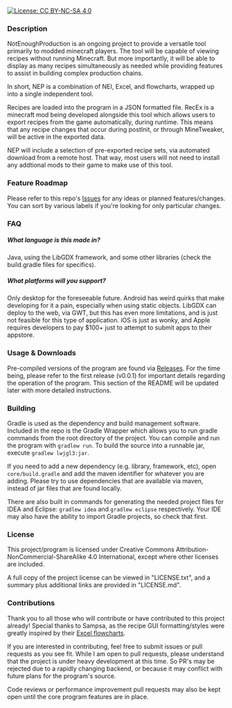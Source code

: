 [![License: CC BY-NC-SA 4.0](https://licensebuttons.net/l/by-nc-sa/4.0/80x15.png)](https://creativecommons.org/licenses/by-nc-sa/4.0/)
### Description
NotEnoughProduction is an ongoing project to provide a versatile tool primarily to modded minecraft players. The tool will be capable of viewing recipes without running Minecraft. But more importantly, it will be able to display as many recipes simultaneously as needed while providing features to assist in building complex production chains.

In short, NEP is a combination of NEI, Excel, and flowcharts, wrapped up into a single independent tool.

Recipes are loaded into the program in a JSON formatted file. RecEx is a minecraft mod being developed alongside this tool which allows users to export recipes from the game automatically, during runtime. This means that any recipe changes that occur during postInit, or through MineTweaker, will be active in the exported data.

NEP will include a selection of pre-exported recipe sets, via automated download from a remote host. That way, most users will not need to install any addtional mods to their game to make use of this tool.

### Feature Roadmap
Please refer to this repo's [Issues](https://github.com/bigbass1997/NotEnoughProduction/issues) for any ideas or planned features/changes. You can sort by various labels if you're looking for only particular changes.

### FAQ
##### What language is this made in?
Java, using the LibGDX framework, and some other libraries (check the build.gradle files for specifics).
##### What platforms will you support?
Only desktop for the foreseeable future. Android has weird quirks that make developing for it a pain, especially when using static objects. LibGDX can deploy to the web, via GWT, but this has even more limitations, and is just not feasible for this type of application. iOS is just as wonky, and Apple requires developers to pay $100+ just to attempt to submit apps to their appstore.

### Usage & Downloads
Pre-compiled versions of the program are found via [Releases](https://github.com/bigbass1997/NotEnoughProduction/releases). For the time being, please refer to the first release (v0.0.1) for important details regarding the operation of the program. This section of the README will be updated later with more detailed instructions.

### Building
Gradle is used as the dependency and build management software. Included in the repo is the Gradle Wrapper which allows you to run gradle commands from the root directory of the project. You can compile and run the program with `gradlew run`. To build the source into a runnable jar, execute `gradlew lwjgl3:jar`.

If you need to add a new dependency (e.g. library, framework, etc), open `core/build.gradle` and add the maven identifier for whatever you are adding. Please try to use dependencies that are available via maven, instead of jar files that are found locally.

There are also built in commands for generating the needed project files for IDEA and Eclipse: `gradlew idea` and `gradlew eclipse` respectively. Your IDE may also have the ability to import Gradle projects, so check that first.

### License
This project/program is licensed under Creative Commons Attribution-NonCommercial-ShareAlike 4.0 International, except where other licenses are included.

A full copy of the project license can be viewed in "LICENSE.txt", and a summary plus additional links are provided in "LICENSE.md".

### Contributions
Thank you to all those who will contribute or have contributed to this project already! Special thanks to Sampsa, as the recipe GUI formatting/styles were greatly inspired by their [Excel flowcharts](https://gtnh.miraheze.org/wiki/Sampsa's_Excellent_Flowcharts).

If you are interested in contributing, feel free to submit issues or pull requests as you see fit. While I am open to pull requests, please understand that the project is under heavy development at this time. So PR's may be rejected due to a rapidly changing backend, or because it may conflict with future plans for the program's source.

Code reviews or performance improvement pull requests may also be kept open until the core program features are in place.